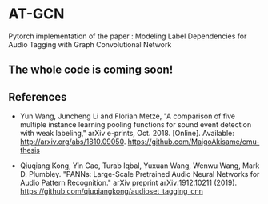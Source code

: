 # AT-GCN
Pytorch implementation of the paper : Modeling Label Dependencies for Audio Tagging with Graph Convolutional Network

## The whole code is coming soon!


## References
* Yun Wang, Juncheng Li and Florian Metze, "A comparison of five multiple instance learning pooling functions for sound event detection with weak labeling," arXiv e-prints, Oct. 2018. [Online]. Available: <http://arxiv.org/abs/1810.09050>.
https://github.com/MaigoAkisame/cmu-thesis

* Qiuqiang Kong, Yin Cao, Turab Iqbal, Yuxuan Wang, Wenwu Wang, Mark D. Plumbley. "PANNs: Large-Scale Pretrained Audio Neural Networks for Audio Pattern Recognition." arXiv preprint arXiv:1912.10211 (2019).
https://github.com/qiuqiangkong/audioset_tagging_cnn
